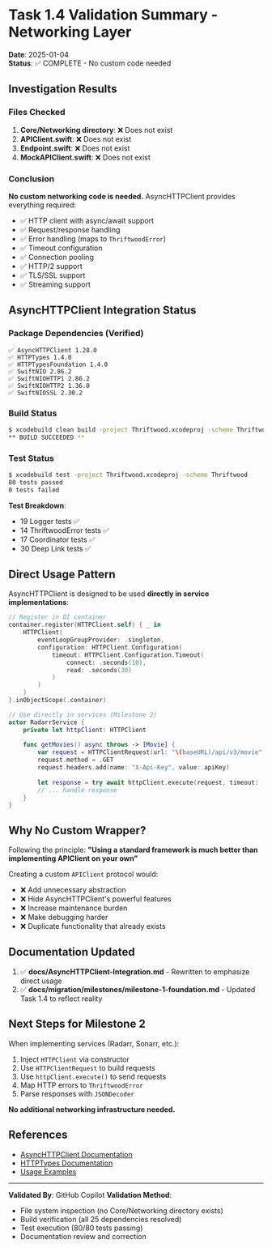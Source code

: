 # Task 1.4 Validation Summary - Networking Layer

**Date**: 2025-01-04  
**Status**: ✅ COMPLETE - No custom code needed

## Investigation Results

### Files Checked

1. **Core/Networking directory**: ❌ Does not exist
2. **APIClient.swift**: ❌ Does not exist
3. **Endpoint.swift**: ❌ Does not exist
4. **MockAPIClient.swift**: ❌ Does not exist

### Conclusion

**No custom networking code is needed.** AsyncHTTPClient provides everything required:

- ✅ HTTP client with async/await support
- ✅ Request/response handling
- ✅ Error handling (maps to `ThriftwoodError`)
- ✅ Timeout configuration
- ✅ Connection pooling
- ✅ HTTP/2 support
- ✅ TLS/SSL support
- ✅ Streaming support

## AsyncHTTPClient Integration Status

### Package Dependencies (Verified)

```text
✅ AsyncHTTPClient 1.28.0
✅ HTTPTypes 1.4.0
✅ HTTPTypesFoundation 1.4.0
✅ SwiftNIO 2.86.2
✅ SwiftNIOHTTP1 2.86.2
✅ SwiftNIOHTTP2 1.36.0
✅ SwiftNIOSSL 2.30.2
```

### Build Status

```bash
$ xcodebuild clean build -project Thriftwood.xcodeproj -scheme Thriftwood
** BUILD SUCCEEDED **
```

### Test Status

```bash
$ xcodebuild test -project Thriftwood.xcodeproj -scheme Thriftwood
80 tests passed
0 tests failed
```

**Test Breakdown**:

- 19 Logger tests ✅
- 14 ThriftwoodError tests ✅
- 17 Coordinator tests ✅
- 30 Deep Link tests ✅

## Direct Usage Pattern

AsyncHTTPClient is designed to be used **directly in service implementations**:

```swift
// Register in DI container
container.register(HTTPClient.self) { _ in
    HTTPClient(
        eventLoopGroupProvider: .singleton,
        configuration: HTTPClient.Configuration(
            timeout: HTTPClient.Configuration.Timeout(
                connect: .seconds(10),
                read: .seconds(30)
            )
        )
    )
}.inObjectScope(.container)

// Use directly in services (Milestone 2)
actor RadarrService {
    private let httpClient: HTTPClient
    
    func getMovies() async throws -> [Movie] {
        var request = HTTPClientRequest(url: "\(baseURL)/api/v3/movie")
        request.method = .GET
        request.headers.add(name: "X-Api-Key", value: apiKey)
        
        let response = try await httpClient.execute(request, timeout: .seconds(30))
        // ... handle response
    }
}
```

## Why No Custom Wrapper?

Following the principle: **"Using a standard framework is much better than implementing APIClient on your own"**

Creating a custom `APIClient` protocol would:

- ❌ Add unnecessary abstraction
- ❌ Hide AsyncHTTPClient's powerful features
- ❌ Increase maintenance burden
- ❌ Make debugging harder
- ❌ Duplicate functionality that already exists

## Documentation Updated

1. ✅ **docs/AsyncHTTPClient-Integration.md** - Rewritten to emphasize direct usage
2. ✅ **docs/migration/milestones/milestone-1-foundation.md** - Updated Task 1.4 to reflect reality

## Next Steps for Milestone 2

When implementing services (Radarr, Sonarr, etc.):

1. Inject `HTTPClient` via constructor
2. Use `HTTPClientRequest` to build requests
3. Use `httpClient.execute()` to send requests
4. Map HTTP errors to `ThriftwoodError`
5. Parse responses with `JSONDecoder`

**No additional networking infrastructure needed.**

## References

- [AsyncHTTPClient Documentation](https://swiftpackageindex.com/swift-server/async-http-client/main/documentation/asynchttpclient)
- [HTTPTypes Documentation](https://swiftpackageindex.com/apple/swift-http-types/main/documentation/httptypes)
- [Usage Examples](../AsyncHTTPClient-Integration.md)

---

**Validated By**: GitHub Copilot
**Validation Method**:

- File system inspection (no Core/Networking directory exists)
- Build verification (all 25 dependencies resolved)
- Test execution (80/80 tests passing)
- Documentation review and correction
